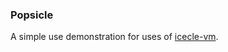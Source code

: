 ### Popsicle

A simple use demonstration for uses of [icecle-vm](https://github.com/icicle-emu/icicle-emu/tree/master/icicle-vm).
